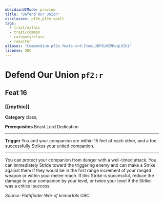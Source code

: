 ```yaml
---
obsidianUIMode: preview
title: "Defend Our Union"
cssclasses: pf2e,pf2e-spell
tags:
  - trait/mythic
  - trait/common
  - category/class
  - remaster
aliases: "Compendium.pf2e.feats-srd.Item.JDF9LWZMReqiXIUi"
license: ORC
---
```

# Defend Our Union `pf2:r`
## Feat 16
### [[mythic]]

**Category** class; 



**Prerequisites** Beast Lord Dedication
* * *
**Trigger** You and your companion are within 15 feet of each other, and a foe successfully Strikes your united companion.

* * *

You can protect your companion from danger with a well-timed attack. You can immediately Stride toward the triggering enemy and can make a Strike against them if they would be in the first range increment of your ranged weapon or within your melee reach. If this Strike is successful, reduce the damage to your companion by your level, or twice your level if the Strike was a critical success.

*Source: Pathfinder War of Immortals*
*ORC*